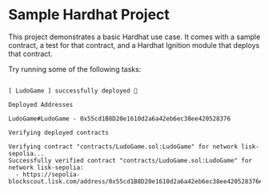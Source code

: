 # Sample Hardhat Project

This project demonstrates a basic Hardhat use case. It comes with a sample contract, a test for that contract, and a Hardhat Ignition module that deploys that contract.

Try running some of the following tasks:

```shell

[ LudoGame ] successfully deployed 🚀

Deployed Addresses

LudoGame#LudoGame - 0x55cd1B8D20e1610d2a6a42eb6ec38ee420528376

Verifying deployed contracts

Verifying contract "contracts/LudoGame.sol:LudoGame" for network lisk-sepolia...
Successfully verified contract "contracts/LudoGame.sol:LudoGame" for network lisk-sepolia:
  - https://sepolia-blockscout.lisk.com/address/0x55cd1B8D20e1610d2a6a42eb6ec38ee420528376#code

```
